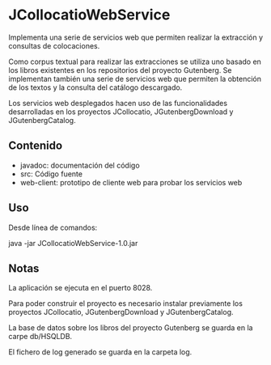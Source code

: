 # JCollocatioWebService
Implementa una serie de servicios web que permiten realizar la extracción y consultas de colocaciones.

Como corpus textual para realizar las extracciones se utiliza uno basado en los libros existentes en los repositorios del proyecto Gutenberg. Se implementan también una serie de servicios web que permiten la obtención de los textos y la consulta del catálogo descargado.

Los servicios web desplegados hacen uso de las funcionalidades desarrolladas en los proyectos JCollocatio, JGutenbergDownload y JGutenbergCatalog.

## Contenido
+ javadoc: documentación del código
+ src: Código fuente
+ web-client: prototipo de cliente web para probar los servicios web

## Uso
Desde línea de comandos:

java -jar JCollocatioWebService-1.0.jar

## Notas  
La aplicación se ejecuta en el puerto 8028.

Para poder construir el proyecto es necesario instalar previamente los proyectos JCollocatio, JGutenbergDownload y JGutenbergCatalog.

La base de datos sobre los libros del proyecto Gutenberg se guarda en la carpe db/HSQLDB.

El fichero de log generado se guarda en la carpeta log.
